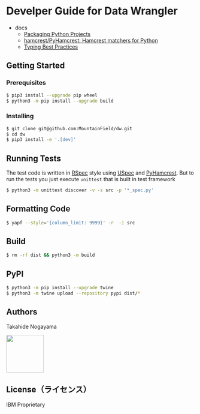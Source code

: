 # Develper Guide for Data Wrangler



- docs
    - [Packaging Python Projects](https://packaging.python.org/en/latest/tutorials/packaging-projects/)
    - [hamcrest/PyHamcrest: Hamcrest matchers for Python](https://github.com/hamcrest/PyHamcrest) 
    - [Typing Best Practices](https://typing.readthedocs.io/en/latest/source/best_practices.html)





## Getting Started



### Prerequisites

```sh
$ pip3 install --upgrade pip wheel
$ python3 -m pip install --upgrade build
```



### Installing

```sh
$ git clone git@github.com:MountainField/dw.git
$ cd dw
$ pip3 install -e '.[dev]'
```



## Running Tests

The test code is written in [RSpec](https://rspec.info) style using [USpec](https://github.com/MountainField/uspec) and [PyHamcrest](https://github.com/hamcrest/PyHamcrest). But to run the tests you just execute `unittest`  that is built in test framework

```sh
$ python3 -m unittest discover -v -s src -p '*_spec.py'
```



## Formatting Code

```sh
$ yapf --style='{column_limit: 9999}' -r  -i src 
```



## Build

```sh
$ rm -rf dist && python3 -m build
```



## PyPI

```sh
$ python3 -m pip install --upgrade twine
$ python3 -m twine upload --repository pypi dist/*
```



## Authors



Takahide Nogayama

<a href="https://github.com/nogayama"><img src="https://avatars.githubusercontent.com/u/11750755" width="100"/></a>



## License（ライセンス）

IBM Proprietary


